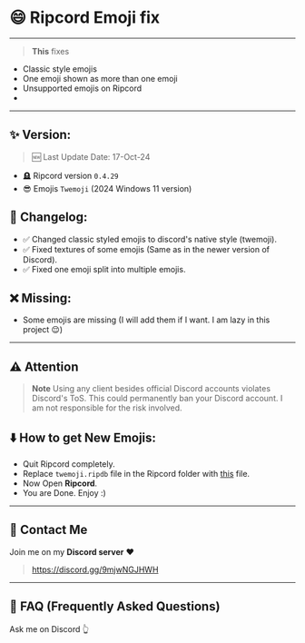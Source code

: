 # 😄 Ripcord Emoji fix
---

> **This** fixes
- Classic style emojis
- One emoji shown as more than one emoji
- Unsupported emojis on Ripcord
- 
---

## ✨ Version:

> 🆕 Last Update Date: 17-Oct-24
- 🪦 Ripcord version `0.4.29`
- 😎 Emojis `Twemoji` (2024 Windows 11 version)

## 📜 Changelog:
- ✅ Changed classic styled emojis to discord's native style (twemoji).
- ✅ Fixed textures of some emojis (Same as in the newer version of Discord).
- ✅ Fixed one emoji split into multiple emojis.

## ❌ Missing:

- Some emojis are missing (I will add them if I want. I am lazy in this project 😌)
---

## ⚠️ Attention
> **Note**
> Using any client besides official Discord accounts violates Discord's ToS. This could permanently ban your Discord account. I am not responsible for the risk involved.

## ⬇️ How to get New Emojis:

- Quit Ripcord completely.
- Replace `twemoji.ripdb` file in the Ripcord folder with [this](https://github.com/cool-dev-code/ripcord-emoji-fix/releases) file.
- Now Open **Ripcord**.
- You are Done. Enjoy :)

---
## 💬 Contact Me
Join me on my **Discord server** ❤️
> https://discord.gg/9mjwNGJHWH
---
## 🤔 FAQ (Frequently Asked Questions)
Ask me on Discord 👆
